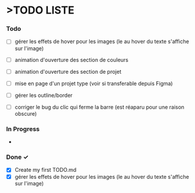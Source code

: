 # >TODO LISTE


### Todo

- [ ] gérer les effets de hover pour les images (le au hover du texte s'affiche sur l'image)  
- [ ] animation d'ouverture des section de couleurs
- [ ] animation d'ouverture des section de projet  
- [ ] mise en page d'un projet type (voir si transferable depuis Figma) 
- [ ] gérer les outline/border
- [ ] corriger le bug du clic qui ferme la barre (est réaparu pour une raison obscure)  
   

### In Progress

- 

### Done ✓

- [x] Create my first TODO.md
- [x] gérer les effets de hover pour les images (le au hover du texte s'affiche sur l'image)    